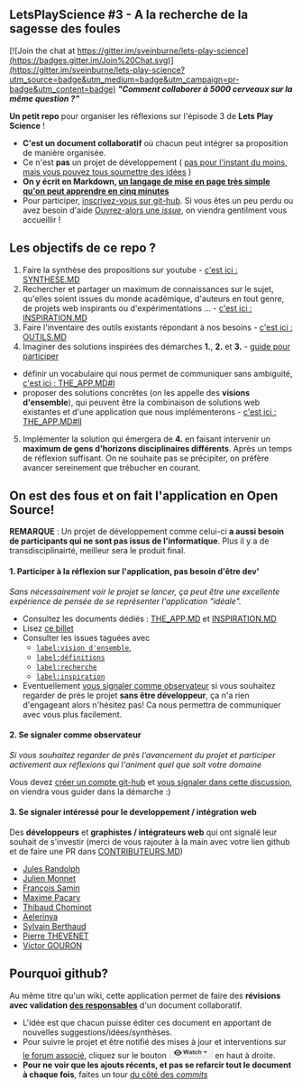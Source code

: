 
LetsPlayScience #3 - A la recherche de la sagesse des foules
---------------------------------------------------

[![Join the chat at https://gitter.im/sveinburne/lets-play-science](https://badges.gitter.im/Join%20Chat.svg)](https://gitter.im/sveinburne/lets-play-science?utm_source=badge&utm_medium=badge&utm_campaign=pr-badge&utm_content=badge)
***"Comment collaborer à 5000 cerveaux sur la même question ?"***

**Un petit repo** pour organiser les réflexions sur l'épisode 3 de **Lets Play Science** !  
- **C'est un document collaboratif** où chacun peut intégrer sa proposition de manière organisée.
- Ce n'est **pas** un projet de développement ( [pas pour l'instant du moins, mais vous pouvez tous soumettre des idées](#OS) )  
- **On y écrit en Markdown, [un langage de mise en page très simple qu'on peut apprendre en cinq minutes](http://www.remarq.io/articles/five-minutes-to-markdown-mastery/)**
- Pour participer, [inscrivez-vous sur git-hub](https://github.com/join). Si vous êtes un peu perdu ou avez besoin d'aide [Ouvrez-alors une *issue*](https://github.com/sveinburne/lets-play-science/issues/new), on viendra gentilment vous accueillir !


Les objectifs de ce repo ?
----------------------------------------------------------

1. Faire la synthèse des propositions sur youtube -  [c'est ici : SYNTHESE.MD](SYNTHESE.MD)
2. Rechercher et partager un maximum de connaissances sur le sujet, qu'elles soient issues du monde académique, d'auteurs en tout genre, de projets web inspirants ou d'expérimentations ... -  [c'est ici : INSPIRATION.MD](INSPIRATION.MD)
3. Faire l'inventaire des outils existants répondant à nos besoins - [c'est ici : OUTILS.MD ](OUTILS.MD)
4. Imaginer des solutions inspirées des démarches **1.**, **2.** et **3.** - [guide pour participer](https://github.com/sveinburne/lets-play-science/issues/11)
  - définir un vocabulaire qui nous permet de communiquer sans ambiguité, [c'est ici : THE_APP.MD#I](THE_APP.MD#I)
  - proposer des solutions concrêtes (on les appelle des **visions d'ensemble**), qui peuvent être la combinaison de solutions web existantes et d'une application que nous implémenterons - [c'est ici : THE_APP.MD#II](THE_APP.MD#II)
5. Implémenter la solution qui émergera de **4.** en faisant intervenir un **maximum de gens d'horizons disciplinaires différents**. Après un temps de réflexion suffisant. On ne souhaite pas se précipiter, on préfère avancer sereinement que trébucher en courant.

<a name="OS"></a>
On est des fous et on fait l'application en Open Source!
----------------------------------------------------------
**REMARQUE** : Un projet de développement comme celui-ci **a aussi besoin de participants qui ne sont pas issus de l'informatique**. Plus il y a de transdisciplinairté, meilleur sera le produit final.

#### 1. Participer à la réflexion sur l'application, pas besoin d'être dev'
*Sans nécessairement voir le projet se lancer, ça peut être une excellente expérience de pensée de se représenter l'application "idéale".*

- Consultez les documents dédiés : [THE_APP.MD](THE_APP.MD) et [INSPIRATION.MD](#INSPIRATION.MD)
- Lisez [ce billet](https://github.com/sveinburne/lets-play-science/issues/11)
- Consulter les issues taguées avec
  - [`label:vision d'ensemble`,](https://github.com/sveinburne/lets-play-science/issues?utf8=%E2%9C%93&q=+is%3Aissue+label%3A%22vision+d%27ensemble%22+)
  - [`label:définitions`](https://github.com/sveinburne/lets-play-science/issues?q=is%3Aissue+label%3Ad%C3%A9finitions)
  - [`label:recherche`](https://github.com/sveinburne/lets-play-science/issues?utf8=%E2%9C%93&q=is%3Aissue+label%3Arecherche+)  
  - [`label:inspiration`](https://github.com/sveinburne/lets-play-science/issues?utf8=%E2%9C%93&q=+is%3Aissue+label%3Ainspiration+)  
- Eventuellement [vous signaler comme observateur](#observer) si vous souhaitez regarder de près le projet **sans être développeur**, ça n'a rien d'engageant alors n'hésitez pas! Ca nous permettra de communiquer avec vous plus facilement.



<a name="observer"></a>
#### 2. Se signaler comme observateur
*Si vous souhaitez regarder de près l'avancement du projet et participer activement aux réflexions qui l'animent quel que soit votre domaine*

Vous devez [créer un compte git-hub](https://github.com/join) et [vous signaler dans cette discussion](https://github.com/sveinburne/lets-play-science/issues/37), on viendra vous guider dans la démarche :)

#### 3. Se signaler intéressé pour le developpement / intégration web

Des **développeurs** et **graphistes / intégrateurs web** qui ont signalé leur souhait de s'investir (merci de vous rajouter à la main avec votre lien github et de faire une PR dans [CONTRIBUTEURS.MD](CONTRIBUTEURS.MD))

- [Jules Randolph](https://github.com/sveinburne/)
- [Julien Monnet](https://github.com/Roxtarmy)
- [François Samin](https://github.com/fsamin/)
- [Maxime Pacary](https://github.com/Frosty-Z)
- [Thibaud Chominot](https://github.com/Phacocherman/)
- [Aelerinya](https://github.com/Aelerinya)
- [Sylvain Berthaud](https://github.com/akrib/)
- [Pierre THEVENET](https://github.com/Gophys)
- [Victor GOURON](https://github.com/hantropi)

Pourquoi github?
----------------------------------------------------------
Au même titre qu'un wiki, cette application permet de faire des **révisions avec validation [des responsables](https://github.com/sveinburne/lets-play-science/issues/1)** d'un document collaboratif.
- L'idée est que chacun puisse éditer ces document en apportant de nouvelles suggestions/idées/synthèses.
- Pour suivre le projet et être notifié des mises à jour et interventions sur [le forum associé](https://github.com/sveinburne/lets-play-science/issues), cliquez sur le bouton ![Watch](img/watch.png) en haut à droite.
- **Pour ne voir que les ajouts récents, et pas se refarcir tout le document à chaque fois**, faites un tour [du côté des *commits*](https://github.com/sveinburne/lets-play-science/commits/master)
